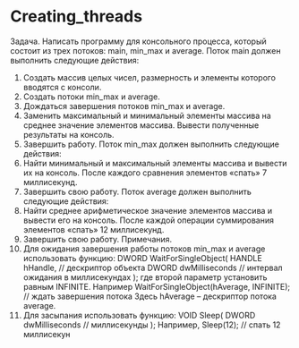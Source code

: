# Creating_threads

Задача. Написать программу для консольного процесса, который состоит из трех потоков: main,
min_max и average.
Поток main должен выполнить следующие действия:
1. Создать массив целых чисел, размерность и элементы которого вводятся с консоли.
2. Создать потоки min_max и average.
3. Дождаться завершения потоков min_max и average.
4. Заменить максимальный и минимальный элементы массива на среднее значение элементов
массива. Вывести полученные результаты на консоль.
5. Завершить работу.
Поток min_max должен выполнить следующие действия:
1. Найти минимальный и максимальный элементы массива и вывести их на консоль. После
каждого сравнения элементов «спать» 7 миллисекунд.
2. Завершить свою работу.
Поток average должен выполнить следующие действия:
1. Найти среднее арифметическое значение элементов массива и вывести его на консоль.
После каждой операции суммирования элементов «спать» 12 миллисекунд.
2. Завершить свою работу.
Примечания.
1. Для ожидания завершения работы потоков min_max и average использовать функцию:
DWORD WaitForSingleObject(
HANDLE hHandle, // дескриптор объекта
DWORD dwMilliseconds // интервал ожидания в миллисекундах
);
где второй параметр установить равным INFINITE. Например
WaitForSingleObject(hAverage, INFINITE); // ждать завершения потока
Здесь hAverage – дескриптор потока average.
2. Для засыпания использовать функцию:
VOID Sleep(
DWORD dwMilliseconds // миллисекунды
);
Например,
Sleep(12); // спать 12 миллисекун
